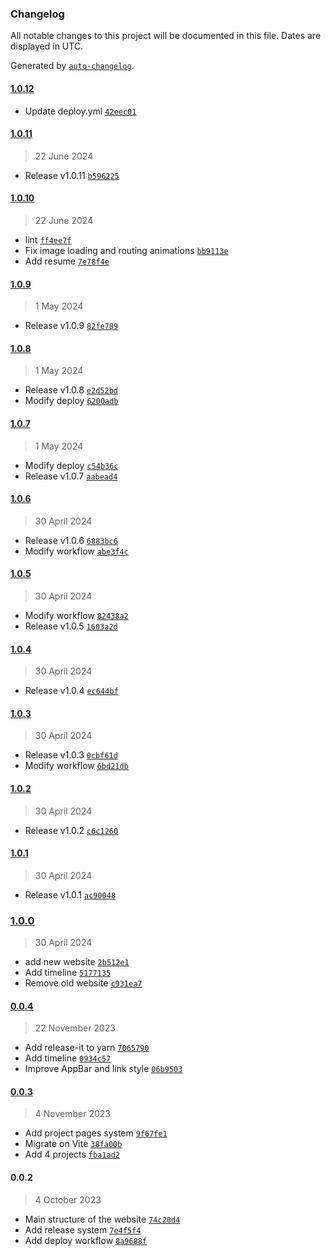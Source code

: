 ### Changelog

All notable changes to this project will be documented in this file. Dates are displayed in UTC.

Generated by [`auto-changelog`](https://github.com/CookPete/auto-changelog).

#### [1.0.12](https://github.com/matteodcr/website-cv/compare/1.0.11...1.0.12)

- Update deploy.yml [`42eec01`](https://github.com/matteodcr/website-cv/commit/42eec015548184439fa8989e7aaf503e82620a39)

#### [1.0.11](https://github.com/matteodcr/website-cv/compare/1.0.10...1.0.11)

> 22 June 2024

- Release v1.0.11 [`b596225`](https://github.com/matteodcr/website-cv/commit/b59622578e34c16787d195a651d150062469561d)

#### [1.0.10](https://github.com/matteodcr/website-cv/compare/1.0.9...1.0.10)

> 22 June 2024

- lint [`ff4ee7f`](https://github.com/matteodcr/website-cv/commit/ff4ee7f196fa6378625a13f289ccb159d235fe6f)
- Fix image loading and routing animations [`bb9113e`](https://github.com/matteodcr/website-cv/commit/bb9113e700bc6106873c1a39235042c667368a0a)
- Add resume [`7e78f4e`](https://github.com/matteodcr/website-cv/commit/7e78f4e8ffda47d4b4dc9eb0dfe408b117d8d5f6)

#### [1.0.9](https://github.com/matteodcr/website-cv/compare/1.0.8...1.0.9)

> 1 May 2024

- Release v1.0.9 [`82fe789`](https://github.com/matteodcr/website-cv/commit/82fe789e1b38ad49fbe885a95b07f257067dd4cb)

#### [1.0.8](https://github.com/matteodcr/website-cv/compare/1.0.7...1.0.8)

> 1 May 2024

- Release v1.0.8 [`e2d52bd`](https://github.com/matteodcr/website-cv/commit/e2d52bd2bd18c033b582665f32e7be63133af598)
- Modify deploy [`6200adb`](https://github.com/matteodcr/website-cv/commit/6200adb398a9126e7358ee8480d49b65467652da)

#### [1.0.7](https://github.com/matteodcr/website-cv/compare/1.0.6...1.0.7)

> 1 May 2024

- Modify deploy [`c54b36c`](https://github.com/matteodcr/website-cv/commit/c54b36c903074ecf4153838c783ede348e698ca3)
- Release v1.0.7 [`aabead4`](https://github.com/matteodcr/website-cv/commit/aabead4bf1bec1a66f8c912868241767fecbde84)

#### [1.0.6](https://github.com/matteodcr/website-cv/compare/1.0.5...1.0.6)

> 30 April 2024

- Release v1.0.6 [`6883bc6`](https://github.com/matteodcr/website-cv/commit/6883bc65b5f30b3404fb4a908082770447666f61)
- Modify workflow [`abe3f4c`](https://github.com/matteodcr/website-cv/commit/abe3f4c85231d6589dec41bcb5ace1819cb89d00)

#### [1.0.5](https://github.com/matteodcr/website-cv/compare/1.0.4...1.0.5)

> 30 April 2024

- Modify workflow [`82438a2`](https://github.com/matteodcr/website-cv/commit/82438a2b77b9a1f490ddc0e324015b499c1ad399)
- Release v1.0.5 [`1603a2d`](https://github.com/matteodcr/website-cv/commit/1603a2d288ee1750384e51dfcece1473cef67b2b)

#### [1.0.4](https://github.com/matteodcr/website-cv/compare/1.0.3...1.0.4)

> 30 April 2024

- Release v1.0.4 [`ec644bf`](https://github.com/matteodcr/website-cv/commit/ec644bfd2e2775abf7e38a9f325fa717790e42dd)

#### [1.0.3](https://github.com/matteodcr/website-cv/compare/1.0.2...1.0.3)

> 30 April 2024

- Release v1.0.3 [`0cbf61d`](https://github.com/matteodcr/website-cv/commit/0cbf61d3ee36eb1a2adadde7459b63580d5ac67a)
- Modify workflow [`6bd21db`](https://github.com/matteodcr/website-cv/commit/6bd21dbbcadaecda496fdad1a461555826d5a6b1)

#### [1.0.2](https://github.com/matteodcr/website-cv/compare/1.0.1...1.0.2)

> 30 April 2024

- Release v1.0.2 [`c6c1260`](https://github.com/matteodcr/website-cv/commit/c6c1260c2e4f8d864b34e684b0e92b0da4c2e7ec)

#### [1.0.1](https://github.com/matteodcr/website-cv/compare/1.0.0...1.0.1)

> 30 April 2024

- Release v1.0.1 [`ac90048`](https://github.com/matteodcr/website-cv/commit/ac90048c906a0a7e97d9b1c5dd5a336f0d7bf4cc)

### [1.0.0](https://github.com/matteodcr/website-cv/compare/0.0.4...1.0.0)

> 30 April 2024

- add new website [`2b512e1`](https://github.com/matteodcr/website-cv/commit/2b512e1c12964a4455864b2e148482149e29f7b2)
- Add timeline [`5177135`](https://github.com/matteodcr/website-cv/commit/5177135a772c8367bd6d10b015d62d3f48bd3429)
- Remove old website [`c931ea7`](https://github.com/matteodcr/website-cv/commit/c931ea7c25716f899bb7cb864fd93d9303cd9834)

#### [0.0.4](https://github.com/matteodcr/website-cv/compare/0.0.3...0.0.4)

> 22 November 2023

- Add release-it to yarn [`7065790`](https://github.com/matteodcr/website-cv/commit/7065790123a396d5c18a1d8680c79475eca34a72)
- Add timeline [`0934c57`](https://github.com/matteodcr/website-cv/commit/0934c57aa9d637b83b6e112f9822bca71da2d944)
- Improve AppBar and link style [`06b9503`](https://github.com/matteodcr/website-cv/commit/06b95037ad23287d1712e1729c3f517459882960)

#### [0.0.3](https://github.com/matteodcr/website-cv/compare/0.0.2...0.0.3)

> 4 November 2023

- Add project pages system [`9f67fe1`](https://github.com/matteodcr/website-cv/commit/9f67fe1fa568000d9e903fc26f2e51ecc8a5bc35)
- Migrate on Vite [`38fa00b`](https://github.com/matteodcr/website-cv/commit/38fa00be3df827bc8ad89ad707bdea7f9203d41e)
- Add 4 projects [`fba1ad2`](https://github.com/matteodcr/website-cv/commit/fba1ad235a6be56249046aea78c91e48c592e84f)

#### 0.0.2

> 4 October 2023

- Main structure of the website [`74c28d4`](https://github.com/matteodcr/website-cv/commit/74c28d427fb75d03100f58c3deb69a82db4a320a)
- Add release system [`7e4f5f4`](https://github.com/matteodcr/website-cv/commit/7e4f5f41c208f20f4914f5cc7b67968bc863513d)
- Add deploy workflow [`8a9688f`](https://github.com/matteodcr/website-cv/commit/8a9688f71c5a619b59cc00cb4c103a953687301f)
